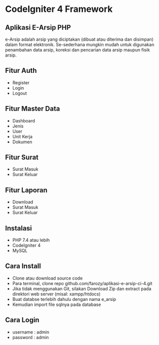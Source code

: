 # CodeIgniter 4 Framework

## Aplikasi E-Arsip PHP 

e-Arsip adalah arsip yang diciptakan (dibuat atau diterima dan disimpan) dalam format elektronik. Se-sederhana mungkin mudah untuk digunakan penambahan data arsip, koreksi dan pencarian data arsip maupun fisik arsip.

## Fitur Auth

- Register
- Login
- Logout

## Fitur Master Data
- Dashboard
- Jenis
- User
- Unit Kerja
- Dokumen

## Fitur Surat
- Surat Masuk
- Surat Keluar

## Fitur Laporan
- Download
- Surat Masuk
- Surat Keluar

## Instalasi
- PHP 7.4 atau lebih
- CodeIgniter 4
- MySQL

## Cara Install

- Clone atau download source code
- Para terminal, clone repo github.com/farozy/aplikasi-e-arsip-ci-4.git
- Jika tidak menggunakan Git, silakan Download Zip dan extract pada direktori web server (misal: xampp/htdocs)
- Buat databse terlebih dahulu dengan nama e_arsip
- Kemudian import file sqlnya pada database

## Cara Login
- username : admin
- password : admin
